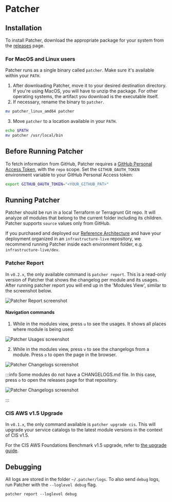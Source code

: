# Patcher

## Installation

To install Patcher, download the appropriate package for your system from the [releases](https://github.com/gruntwork-io/patcher-cli/releases) page.

### For MacOS and Linux users

Patcher runs as a single binary called `patcher`. Make sure it's available within your `PATH`.

1. After downloading Patcher, move it to your desired destination directory. If you're using MacOS, you will have to unzip the package. For other operating systems, the artifact you download is the executable itself.
2. If necessary, rename the binary to `patcher`.
```bash
mv patcher_linux_amd64 patcher
```
3. Move `patcher` to a location available in your `PATH`.
```bash
echo $PATH
mv patcher /usr/local/bin
```

## Before Running Patcher

To fetch information from GitHub, Patcher requires a [GitHub Personal Access Token](https://docs.github.com/en/authentication/keeping-your-account-and-data-secure/creating-a-personal-access-token), with the `repo` scope. Set the
`GITHUB_OAUTH_TOKEN` environment variable to your GitHub Personal Access token:

```bash
export GITHUB_OAUTH_TOKEN="<YOUR_GITHUB_PAT>"
```

## Running Patcher

Patcher should be run in a local Terraform or Terragrunt Git repo. It will analyze _all_ modules that belong to the current folder
including its children. Patcher supports `source` values only from GitHub.

If you purchased and deployed our [Reference Architecture](https://gruntwork.io/reference-architecture/) and have your deployment organized in an `infrastructure-live` repository, we recommend running Patcher inside each environment folder, e.g. `infrastructure-live/dev`.

### Patcher Report

In `v0.2.x`, the only available command is `patcher report`. This is a read-only version of Patcher that shows the changelog per module and its usages. After running patcher report you will end up in the 'Modules View', similar to the screenshot below.

![Patcher Report screenshot](/img/guides/stay-up-to-date/patcher/patcher-report.png)

#### Navigation commands

1. While in the modules view, press `u` to see the usages. It shows all places where module is being used:

![Patcher Usages screenshot](/img/guides/stay-up-to-date/patcher/patcher-usages.png)


2. While in the modules view, press `v` to see the changelogs from a module. Press `o` to open the page in the browser.

![Patcher Changelogs screenshot](/img/guides/stay-up-to-date/patcher/patcher-changelogs.png)

:::info
Some modules do not have a CHANGELOGS.md file. In this case, press `o` to open the releases page for that repository.

![Patcher Changelogs screenshot](/img/guides/stay-up-to-date/patcher/patcher-no-changelogs.png)

:::

### CIS AWS v1.5 Upgrade

In `v0.1.x`, the only command available is `patcher upgrade cis`. This will upgrade your service catalogs to the latest
module versions in the context of CIS v1.5.

For the CIS AWS Foundations Benchmark v1.5 upgrade, refer to [the upgrade guide](https://docs.gruntwork.io/guides/stay-up-to-date/cis/cis-1.5.0/).


## Debugging

All logs are stored in the folder `~/.patcher/logs`. To also send `debug` logs, run Patcher with the `--loglevel debug` flag.

```
patcher report --loglevel debug
```



<!-- ##DOCS-SOURCER-START
{
  "sourcePlugin": "local-copier",
  "hash": "0fc04501fd4958c0b450df011f9ebd81"
}
##DOCS-SOURCER-END -->
